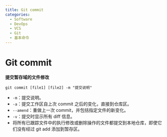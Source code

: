 ```yaml
---
title: Git commit
categories:
  - Software
  - DevOps
  - VCS
  - Git
  - 基本命令
---
```

# Git commit

**提交暂存域的文件修改**

```shell
git commit [file1] [file2] -m "提交说明"
```

- `-m`：提交说明。
- `-a`：提交工作区自上次 commit 之后的变化，直接到仓库区。
- `--amend`：重做上一次 commit，并包括指定文件的新变化。
- `-v`：提交时显示所有 diff 信息。
- 将所有已跟踪文件中的执行修改或删除操作的文件都提交到本地仓库，即使它们没有经过 git add 添加到暂存区。

